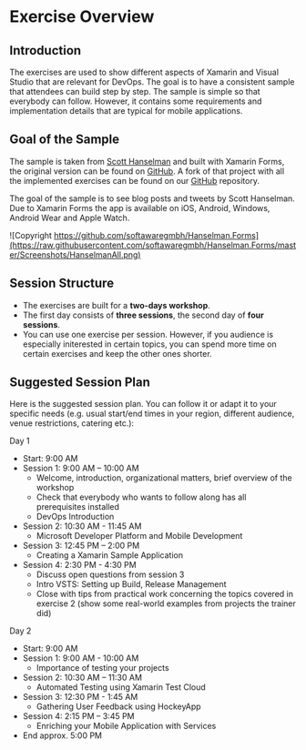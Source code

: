 # Exercise Overview

## Introduction

The exercises are used to show different aspects of Xamarin and Visual Studio that are relevant for DevOps. The goal is to have a consistent sample that attendees can build step by step. The sample is simple so that everybody can follow. However, it contains some requirements and implementation details that are typical for mobile applications.

## Goal of the Sample

The sample is taken from [Scott Hanselman](https://www.hanselman.com) and built with Xamarin Forms, the original version can be found on [GitHub](https://github.com/softawaregmbh/Hanselman.Forms).
A fork of that project with all the implemented exercises can be found on our [GitHub](https://github.com/softawaregmbh/Hanselman.Forms) repository.

The goal of the sample is to see blog posts and tweets by Scott Hanselman. Due to Xamarin Forms the app is available on iOS, Android, Windows, Android Wear and Apple Watch.

![Copyright https://github.com/softawaregmbh/Hanselman.Forms](https://raw.githubusercontent.com/softawaregmbh/Hanselman.Forms/master/Screenshots/HanselmanAll.png)

## Session Structure

* The exercises are built for a **two-days workshop**.
* The first day consists of **three sessions**, the second day of **four sessions**.
* You can use one exercise per session. However, if you audience is especially initerested in certain topics, you can spend more time on certain exercises and keep the other ones shorter.

## Suggested Session Plan

Here is the suggested session plan. You can follow it or adapt it to your specific needs (e.g. usual start/end times in your region, different audience, venue restrictions, catering etc.):

Day 1
* Start: 9:00 AM
* Session 1: 9:00 AM – 10:00 AM
    * Welcome, introduction, organizational matters, brief overview of the workshop
    * Check that everybody who wants to follow along has all prerequisites installed
    * DevOps Introduction
* Session 2: 10:30 AM - 11:45 AM
    * Microsoft Developer Platform and Mobile Development
* Session 3: 12:45 PM – 2:00 PM
    * Creating a Xamarin Sample Application
* Session 4: 2:30 PM - 4:30 PM
    * Discuss open questions from session 3
    * Intro VSTS: Setting up Build, Release Management
    * Close with tips from practical work concerning the topics covered in exercise 2 (show some real-world examples from projects the trainer did)

Day 2
* Start: 9:00 AM
* Session 1: 9:00 AM - 10:00 AM    
    * Importance of testing your projects
* Session 2: 10:30 AM – 11:30 AM
    * Automated Testing using Xamarin Test Cloud
* Session 3: 12:30 PM - 1:45 AM
    * Gathering User Feedback using HockeyApp
* Session 4: 2:15 PM – 3:45 PM
    * Enriching your Mobile Application with Services
* End approx. 5:00 PM